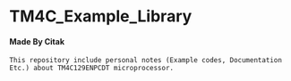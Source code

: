 # TM4C_Example_Library

#### Made By __Citak__

    This repository include personal notes (Example codes, Documentation Etc.) about TM4C129ENPCDT microprocessor.

